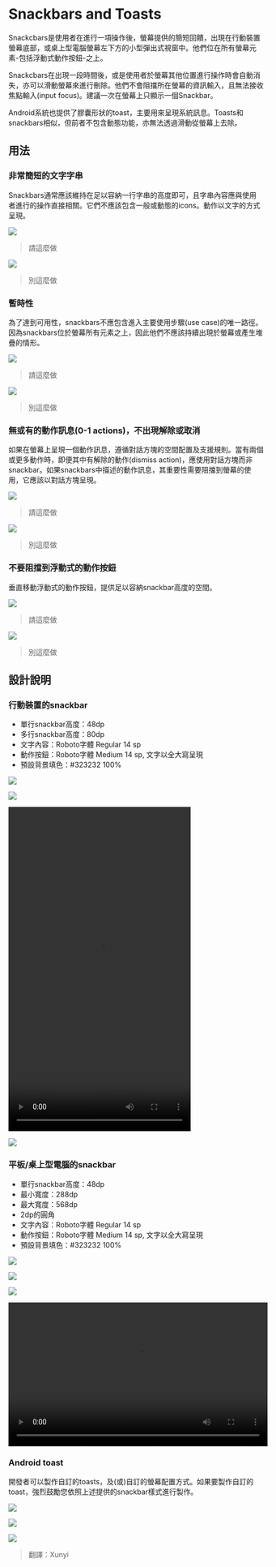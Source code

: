 # Snackbars and Toasts

Snackcbars是使用者在進行一項操作後，螢幕提供的簡短回饋，出現在行動裝置螢幕底部，或桌上型電腦螢幕左下方的小型彈出式視窗中。他們位在所有螢幕元素-包括浮動式動作按鈕-之上。

Snackcbars在出現一段時間後，或是使用者於螢幕其他位置進行操作時會自動消失，亦可以滑動螢幕來進行刪除。他們不會阻擋所在螢幕的資訊輸入，且無法接收焦點輸入(input focus)。建議一次在螢幕上只顯示一個Snackbar。

Android系統也提供了膠囊形狀的toast，主要用來呈現系統訊息。Toasts和snackbars相似，但前者不包含動態功能，亦無法透過滑動從螢幕上去除。

## 用法

### 非常簡短的文字字串

Snackbars通常應該維持在足以容納一行字串的高度即可，且字串內容應與使用者進行的操作直接相關。它們不應該包含一般或動態的icons。動作以文字的方式呈現。

![](images/components/components-toasts-usage-spec_toast_do_20_large_mdpi.png) 

> 請這麼做

![](images/components/components-toasts-usage-spec_toast_dont_20_large_mdpi.png)
 
> 別這麼做

### 暫時性

為了達到可用性，snackbars不應包含進入主要使用步驟(use case)的唯一路徑。因為snackbars位於螢幕所有元素之上，因此他們不應該持續出現於螢幕或產生堆疊的情形。
 
![](images/components/components-toasts-usage-spec_toast_do_22_large_mdpi.png)
 
> 請這麼做

![](images/components/components-toasts-usage-spec_toast_dont_22_large_mdpi.png) 

> 別這麼做

### 無或有的動作訊息(0-1 actions)，不出現解除或取消

如果在螢幕上呈現一個動作訊息，遵循對話方塊的空間配置及支援規則。當有兩個或更多動作時，即便其中有解除的動作(dismiss action)，應使用對話方塊而非snackbar。如果snackbars中描述的動作訊息，其重要性需要阻擋到螢幕的使用，它應該以對話方塊呈現。

![](images/components/components-toasts-usage-spec_toast_do_24_large_mdpi.png) 

> 請這麼做
 
![](images/components/components-toasts-usage-spec_toast_dont_24_large_mdpi.png)

> 別這麼做

### 不要阻擋到浮動式的動作按鈕

垂直移動浮動式的動作按鈕，提供足以容納snackbar高度的空間。

![](images/components/components-toasts-usage-spec_toast_do_26_large_mdpi.png) 

> 請這麼做

![](images/components/components-toasts-usage-spec_toast_dont_26_large_mdpi.png)

> 別這麼做



## 設計說明

### 行動裝置的snackbar

- 單行snackbar高度：48dp
- 多行snackbar高度：80dp
- 文字內容：Roboto字體 Regular 14 sp
- 動作按鈕：Roboto字體 Medium 14 sp, 文字以全大寫呈現
- 預設背景填色：#323232 100%
 
![](images/components/components-toasts-specs-spec_toast_03_1_large_mdpi.png)

![](images/components/components-toasts-specs-spec_toast_03_2_large_mdpi.png)
 
<video width="360" height="640" src="http://material-design.storage.googleapis.com/videos/components-snackbars-and-toasts-specs-snackbar.single.line-dismissal_large_xhdpi.webm" controls=""></video>

![](images/components/components-toasts-3-spec_toast_06_large_mdpi.png)
 
### 平板/桌上型電腦的snackbar

- 單行snackbar高度：48dp
- 最小寬度：288dp
- 最大寬度：568dp
- 2dp的圓角
- 文字內容：Roboto字體 Regular 14 sp
- 動作按鈕：Roboto字體 Medium 14 sp, 文字以全大寫呈現
- 預設背景填色：#323232 100%
 
![](images/components/components-toasts-specs-snackbar_toast_08_large_mdpi.png)

![](images/components/components-toasts-specs-snackbar_toast_10_large_mdpi.png)

![](images/components/components-toasts-specs-spec_toast_12_large_mdpi.png)

<video controls="" width="512" height="284" >
<source src="//material-design.storage.googleapis.com/videos/components-snackbars-and-toasts-specs-snackbar.tablet-time.out_large_xhdpi.webm" type="video/webm">
<source src="//material-design.storage.googleapis.com/videos/components-snackbars-and-toasts-specs-snackbar.tablet-time.out_large_xhdpi.mp4" type="video/mp4">
</video> 

### Android toast

開發者可以製作自訂的toasts，及(或)自訂的螢幕配置方式。如果要製作自訂的toast，強烈鼓勵您依照上述提供的snackbar樣式進行製作。

![](images/components/components-toasts--specs-snackbar_toast_14_large_mdpi.png)

![](images/components/components-toasts-specs-snackbar_toast_16_large_mdpi.png)

![](images/components/components-toasts-specs-spec_toast_18_large_mdpi.png)
 
 > 翻譯：Xunyi 